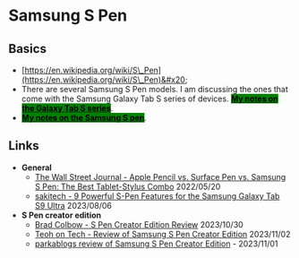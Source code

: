 # Samsung S Pen

## Basics

* [https://en.wikipedia.org/wiki/S\_Pen](https://en.wikipedia.org/wiki/S\_Pen)&#x20;
* There are several Samsung S Pen models. I am discussing the ones that come with the Samsung Galaxy Tab S series of devices. [<mark style="background-color:green;">**My notes on the Galaxy Tab S series**</mark>](../7p-notes-samsung-galaxy-tab-s.md).
* [<mark style="background-color:green;">**My notes on the Samsung S pen**</mark>](7p-notes-samsung-s-pen.md).

## Links

* **General**
  * [The Wall Street Journal - Apple Pencil vs. Surface Pen vs. Samsung S Pen: The Best Tablet-Stylus Combo](https://www.youtube.com/watch?v=NCU-L\_UHd0s) 2022/05/20
  * [sakitech - 9 Powerful S-Pen Features for the Samsung Galaxy Tab S9 Ultra](https://www.youtube.com/watch?v=stJdg-gRKX8)  2023/08/06
* **S Pen creator edition**
  * [Brad Colbow - S Pen Creator Edition Review](https://www.youtube.com/watch?v=dtj1zEbwfmg) 2023/10/30
  * [Teoh on Tech - Review of Samsung S Pen Creator Edition](https://www.youtube.com/watch?v=13Mte0rZEfk) 2023/11/02
  * [parkablogs review of Samsung S Pen Creator Edition](https://www.parkablogs.com/content/artist-review-samsung-s-pen-creator-edition) - 2023/11/01
